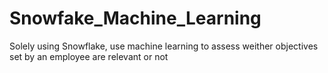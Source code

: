 # Snowfake_Machine_Learning
Solely using Snowflake, use machine learning to assess weither objectives set by an employee are relevant or not 
